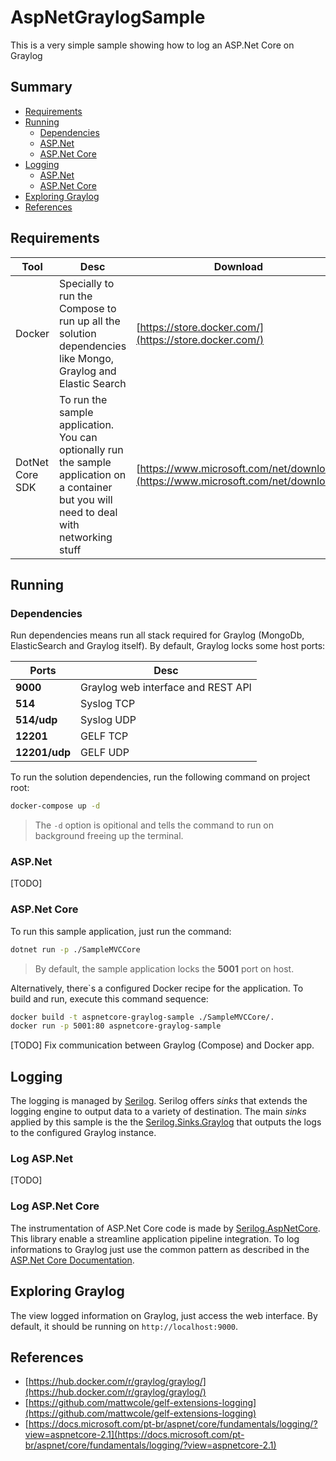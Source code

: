 # AspNetGraylogSample

This is a very simple sample showing how to log an ASP.Net Core on Graylog

## Summary

- [Requirements](#requirements)
- [Running](#running)
   - [Dependencies](#dependencies)
   - [ASP.Net](#aspnet)
   - [ASP.Net Core](#aspnet-core)
- [Logging](#logging)
    - [ASP.Net](#log-aspnet)
    - [ASP.Net Core](#log-aspnet-core)
- [Exploring Graylog](#exploring-graylog)
- [References](#references)

## Requirements

| Tool | Desc | Download |
| ---- | ---- | -------- |
| Docker | Specially to run the Compose to run up all the solution dependencies like Mongo, Graylog and Elastic Search | [https://store.docker.com/](https://store.docker.com/) |
| DotNet Core SDK | To run the sample application. You can optionally run the sample application on a container but you will need to deal with networking stuff | [https://www.microsoft.com/net/download](https://www.microsoft.com/net/download) |

## Running

### Dependencies

Run dependencies means run all stack required for Graylog (MongoDb, ElasticSearch and Graylog itself).
By default, Graylog locks some host ports:

| Ports | Desc |
| ----- | ---- |
| **9000** | Graylog web interface and REST API |
| **514** | Syslog TCP |
| **514/udp** | Syslog UDP |
| **12201** | GELF TCP |
| **12201/udp** | GELF UDP |

To run the solution dependencies, run the following command on project root:

```sh
docker-compose up -d
```

> The `-d` option is opitional and tells the command to run on background freeing up the terminal.

### ASP.Net

[TODO]

### ASP.Net Core

To run this sample application, just run the command:

```sh
dotnet run -p ./SampleMVCCore
```

> By default, the sample application locks the **5001** port on host.

Alternatively, there`s a configured Docker recipe for the application. To build and run, execute this command sequence:

```sh
docker build -t aspnetcore-graylog-sample ./SampleMVCCore/.
docker run -p 5001:80 aspnetcore-graylog-sample
```

[TODO] Fix communication between Graylog (Compose) and Docker app.

## Logging

The logging is managed by [Serilog](https://www.nuget.org/packages/Serilog/).
Serilog offers *sinks* that extends the logging engine to output data to a variety of destination.
The main *sinks* applied by this sample is the the [Serilog.Sinks.Graylog](https://www.nuget.org/packages/Serilog.Sinks.Graylog/) that outputs the logs to the configured Graylog instance.

### Log ASP.Net

[TODO]

### Log ASP.Net Core

The instrumentation of ASP.Net Core code is made by [Serilog.AspNetCore](https://www.nuget.org/packages/Serilog.AspNetCore/). This library enable a streamline application pipeline integration.
To log informations to Graylog just use the common pattern as described in the [ASP.Net Core Documentation](https://docs.microsoft.com/pt-br/aspnet/core/fundamentals/logging/?view=aspnetcore-2.1).

## Exploring Graylog

The view logged information on Graylog, just access the web interface.
By default, it should be running on `http://localhost:9000`.

## References

- [https://hub.docker.com/r/graylog/graylog/](https://hub.docker.com/r/graylog/graylog/)
- [https://github.com/mattwcole/gelf-extensions-logging](https://github.com/mattwcole/gelf-extensions-logging)
- [https://docs.microsoft.com/pt-br/aspnet/core/fundamentals/logging/?view=aspnetcore-2.1](https://docs.microsoft.com/pt-br/aspnet/core/fundamentals/logging/?view=aspnetcore-2.1)